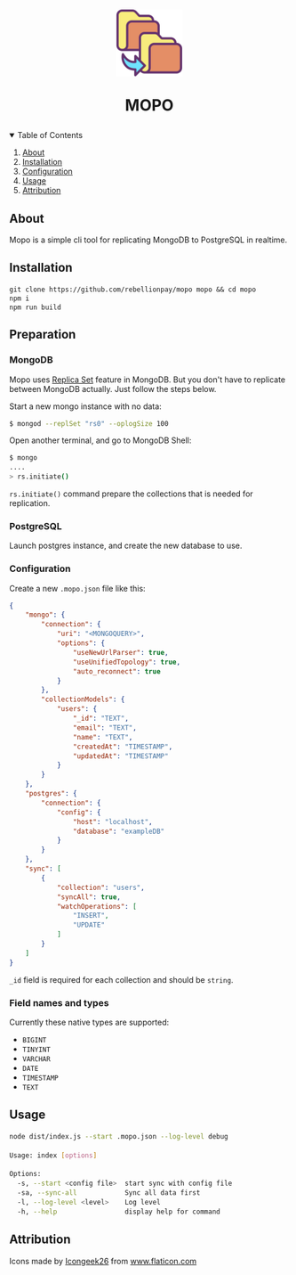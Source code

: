 
<h1 align="center">
<img src="icon.svg" width="120">
    <p>
    MOPO
    </p>
</h1>


<details open="open">
  <summary>Table of Contents</summary>
  <ol>
    <li><a href="#about">About</a></li>
    <li><a href="#installation">Installation</a></li>
    <li><a href="#installation">Configuration</a></li>
    <li><a href="#installation">Usage</a></li>
    <li><a href="#attribution">Attribution</a></li>
  </ol>
</details>

## About
Mopo is a simple cli tool for replicating MongoDB to PostgreSQL in realtime.

## Installation
```
git clone https://github.com/rebellionpay/mopo mopo && cd mopo
npm i
npm run build
```

## Preparation

### MongoDB

Mopo uses [Replica Set](http://docs.mongodb.org/manual/replication/) feature in MongoDB. But you don't have to replicate between MongoDB actually. Just follow the steps below.

Start a new mongo instance with no data:

```bash
$ mongod --replSet "rs0" --oplogSize 100
```

Open another terminal, and go to MongoDB Shell:

```bash
$ mongo
....
> rs.initiate()
```

`rs.initiate()` command prepare the collections that is needed for replication.

### PostgreSQL

Launch postgres instance, and create the new database to use.


### Configuration

Create a new `.mopo.json` file like this:

```json
{
    "mongo": {
        "connection": {
            "uri": "<MONGOQUERY>",
            "options": {
                "useNewUrlParser": true,
                "useUnifiedTopology": true,
                "auto_reconnect": true
            }
        },
        "collectionModels": {
            "users": {
                "_id": "TEXT",
                "email": "TEXT",
                "name": "TEXT",
                "createdAt": "TIMESTAMP",
                "updatedAt": "TIMESTAMP"
            }
        }
    },
    "postgres": {
        "connection": {
            "config": {
                "host": "localhost",
                "database": "exampleDB"
            }
        }
    },
    "sync": [
        {
            "collection": "users",
            "syncAll": true,
            "watchOperations": [
                "INSERT",
                "UPDATE"
            ]
        }
    ]
}
```

`_id` field is required for each collection and should be `string`.

### Field names and types

Currently these native types are supported:

- `BIGINT`
- `TINYINT`
- `VARCHAR`
- `DATE`
- `TIMESTAMP`
- `TEXT`

## Usage

```bash
node dist/index.js --start .mopo.json --log-level debug

Usage: index [options]

Options:
  -s, --start <config file>  start sync with config file
  -sa, --sync-all            Sync all data first
  -l, --log-level <level>    Log level
  -h, --help                 display help for command
```

## Attribution

<div>Icons made by <a href="https://www.flaticon.com/authors/icongeek26" title="Icongeek26">Icongeek26</a> from <a href="https://www.flaticon.com/" title="Flaticon">www.flaticon.com</a></div>
